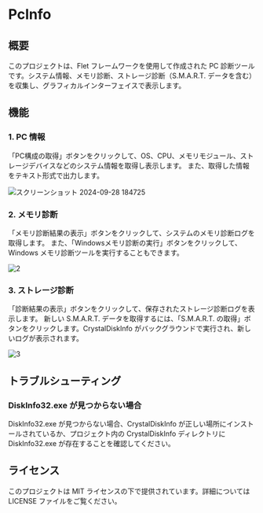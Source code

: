 # PcInfo
## 概要
このプロジェクトは、Flet フレームワークを使用して作成された PC 診断ツールです。システム情報、メモリ診断、ストレージ診断（S.M.A.R.T. データを含む）を収集し、グラフィカルインターフェイスで表示します。

## 機能
### 1. PC 情報
「PC構成の取得」ボタンをクリックして、OS、CPU、メモリモジュール、ストレージデバイスなどのシステム情報を取得し表示します。
また、取得した情報をテキスト形式で出力します。

![スクリーンショット 2024-09-28 184725](https://github.com/user-attachments/assets/dcc79b53-ae20-491b-9964-33b4ad2b9a06)

### 2. メモリ診断
「メモリ診断結果の表示」ボタンをクリックして、システムのメモリ診断ログを取得します。
また、「Windowsメモリ診断の実行」ボタンをクリックして、Windows メモリ診断ツールを実行することもできます。

![2](https://github.com/user-attachments/assets/a3d65f02-efd5-4884-b2d1-3102dafef196)

### 3. ストレージ診断
「診断結果の表示」ボタンをクリックして、保存されたストレージ診断ログを表示します。
新しい S.M.A.R.T. データを取得するには、「S.M.A.R.T. の取得」ボタンをクリックします。CrystalDiskInfo がバックグラウンドで実行され、新しいログが表示されます。

![3](https://github.com/user-attachments/assets/3ec21212-1875-4850-ac90-d8a9eae53a65)

## トラブルシューティング
### DiskInfo32.exe が見つからない場合
DiskInfo32.exe が見つからない場合、CrystalDiskInfo が正しい場所にインストールされているか、プロジェクト内の CrystalDiskInfo ディレクトリに DiskInfo32.exe が存在することを確認してください。
## ライセンス
このプロジェクトは MIT ライセンスの下で提供されています。詳細については LICENSE ファイルをご覧ください。

    
